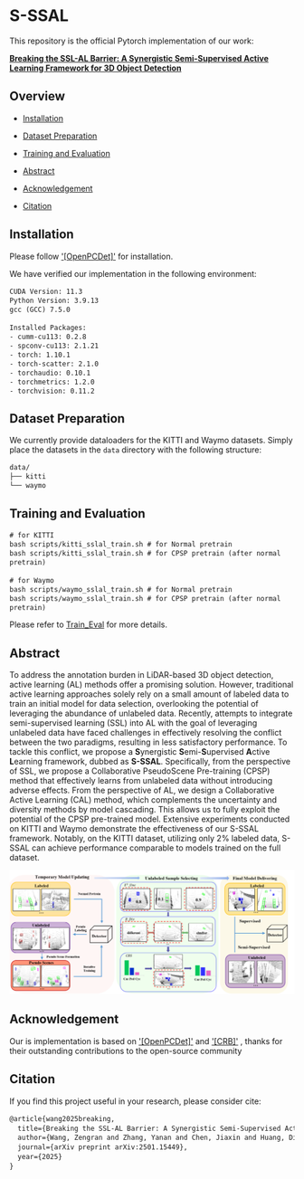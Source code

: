 # S-SSAL

This repository is the official Pytorch implementation of our work:

[**Breaking the SSL-AL Barrier: A Synergistic Semi-Supervised Active Learning Framework for 3D Object Detection**](https://arxiv.org/abs/2501.15449)



## Overview

- [Installation](#installation)

- [Dataset Preparation](#dataset-preparation)

- [Training and Evaluation](#training-and-evaluation)

- [Abstract](#abstract)

- [Acknowledgement](#acknowledgement)

- [Citation](#citation)



## Installation

Please follow ['[OpenPCDet]'](https://github.com/open-mmlab/OpenPCDet)  for installation.

We have verified our implementation in the following environment:

```
CUDA Version: 11.3
Python Version: 3.9.13
gcc (GCC) 7.5.0

Installed Packages:
- cumm-cu113: 0.2.8
- spconv-cu113: 2.1.21
- torch: 1.10.1
- torch-scatter: 2.1.0
- torchaudio: 0.10.1
- torchmetrics: 1.2.0
- torchvision: 0.11.2
```



## Dataset Preparation

We currently provide dataloaders for the KITTI and Waymo datasets.
 Simply place the datasets in the `data` directory with the following structure:

```
data/
├── kitti
└── waymo
```



## Training and Evaluation

```shell
# for KITTI 
bash scripts/kitti_sslal_train.sh # for Normal pretrain
bash scripts/kitti_sslal_train.sh # for CPSP pretrain (after normal pretrain)

# for Waymo 
bash scripts/waymo_sslal_train.sh # for Normal pretrain
bash scripts/waymo_sslal_train.sh # for CPSP pretrain (after normal pretrain)

```

Please refer to [Train_Eval](docs/train_eval.md) for more details.





## Abstract

To address the annotation burden in LiDAR-based 3D object detection, active learning (AL) methods offer a promising solution. However, traditional active learning approaches solely rely on a small amount of labeled data to train an initial model for data selection, overlooking the potential of leveraging the abundance of unlabeled data. Recently, attempts to integrate semi-supervised learning (SSL) into AL with the goal of leveraging unlabeled data have faced challenges in effectively resolving the conflict between the two paradigms, resulting in less satisfactory performance. To tackle this conflict, we propose a **S**ynergistic **S**emi-**S**upervised **A**ctive **L**earning framework, dubbed as **S-SSAL**. Specifically, from the perspective of SSL, we propose a Collaborative PseudoScene Pre-training (CPSP) method that effectively learns from unlabeled data without introducing adverse effects. From the perspective of AL, we design a Collaborative Active Learning (CAL) method, which complements the uncertainty and diversity methods by model cascading. This allows us to fully exploit the potential of the CPSP pre-trained model. Extensive experiments conducted on KITTI and Waymo demonstrate the effectiveness of our S-SSAL framework. Notably, on the KITTI dataset, utilizing only 2% labeled data, S-SSAL can achieve performance comparable to models trained on the full dataset.

![framework](docs/framework.png)



## Acknowledgement

Our is implementation is based on ['[OpenPCDet]'](https://github.com/open-mmlab/OpenPCDet) and ['[CRB]'](https://github.com/Luoyadan/CRB-active-3Ddet) , thanks for their  outstanding contributions to the open-source community



## Citation

If you find this project useful in your research, please consider cite:

```latex
@article{wang2025breaking,
  title={Breaking the SSL-AL Barrier: A Synergistic Semi-Supervised Active Learning Framework for 3D Object Detection},
  author={Wang, Zengran and Zhang, Yanan and Chen, Jiaxin and Huang, Di},
  journal={arXiv preprint arXiv:2501.15449},
  year={2025}
}
```